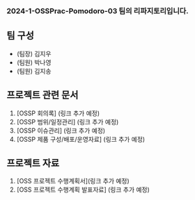 ### 2024-1-OSSPrac-Pomodoro-03 팀의 리파지토리입니다.  

## 팀 구성    
- (팀장) 김지우  
- (팀원) 박나영  
- (팀원) 김지송
  
## 프로젝트 관련 문서  
1. [OSSP 회의록] (링크 추가 예정)  
2. [OSSP 범위/일정관리] (링크 추가 예정)  
3. [OSSP 이슈관리] (링크 추가 예정)  
4. [OSSP 제품 구성/배포/운영자료] (링크 추가 예정)  
  
## 프로젝트 자료  
1. [OSS 프로젝트 수행계획서](링크 추가 예정)  
2. [OSS 프로젝트 수행계획 발표자료] (링크 추가 예정)  

